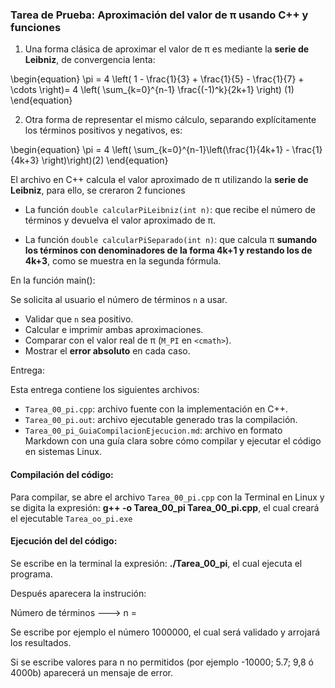 
### Tarea de Prueba: Aproximación del valor de π usando C++ y funciones

1. Una forma clásica de aproximar el valor de π es mediante la **serie de Leibniz**, de convergencia lenta:

\begin{equation}
\pi = 4 \left( 1 - \frac{1}{3} + \frac{1}{5} - \frac{1}{7} + \cdots  \right)= 4 \left( \sum_{k=0}^{n-1} \frac{(-1)^k}{2k+1} \right)   (1)
\end{equation}

2. Otra forma de representar el mismo cálculo, separando explícitamente los términos positivos y negativos, es:

\begin{equation}
\pi = 4 \left( \sum_{k=0}^{n-1}\left(\frac{1}{4k+1} - \frac{1}{4k+3} \right)\right)(2)
\end{equation}


El archivo en  C++ calcula el valor aproximado  de π utilizando la **serie de Leibniz**, para ello, se creraron 2 funciones


- La función `double calcularPiLeibniz(int n)`: que recibe el número de términos y devuelva el valor aproximado de π.


- La función `double calcularPiSeparado(int n)`: que calcula π **sumando los términos con denominadores de la forma 4k+1 y restando los de 4k+3**, como se muestra en la segunda fórmula.


En la función main():

Se solicita al usuario el número de términos `n` a usar.
- Validar que `n` sea positivo.
- Calcular e imprimir ambas aproximaciones.
- Comparar con el valor real de π (`M_PI` en `<cmath>`).
- Mostrar el **error absoluto** en cada caso.


Entrega:

Esta entrega  contiene los siguientes archivos:

- `Tarea_00_pi.cpp`: archivo fuente con la implementación en C++.
- `Tarea_00_pi.out`: archivo ejecutable generado tras la compilación.
- `Tarea_00_pi_GuiaCompilacionEjecucion.md`: archivo en formato Markdown con una guía clara sobre cómo compilar y ejecutar el código en sistemas Linux.

#### Compilación del código:

Para compilar, se abre el archivo `Tarea_00_pi.cpp` con la Terminal en Linux y se digita la expresión:  **g++ -o Tarea_00_pi Tarea_00_pi.cpp**, el cual creará el ejecutable `Tarea_oo_pi.exe`

#### Ejecución del del código:

Se escribe en la terminal la expresión:  **./Tarea_00_pi**, el cual ejecuta el programa.

Después aparecera la instrución: 

Número de términos --->  n =

Se escribe por ejemplo el número 1000000, el cual será validado y arrojará los resultados.

Si se escribe valores para n no permitidos (por ejemplo -10000; 5.7; 9,8 ó 4000b) aparecerá un mensaje de error.


